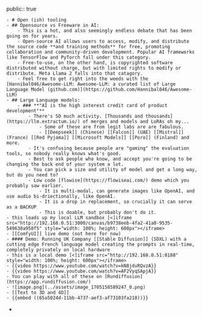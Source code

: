 public:: true

	- # Open (ish) tooling
	- ## Opensource vs Freeware in AI:
		- This is a hot, and also seemingly endless debate that has been going on for years.
		- Open-source AI allows users to access, modify, and distribute the source code **and training methods** for free, promoting collaboration and community-driven development. Popular AI frameworks like TensorFlow and PyTorch fall under this category.
		- Free-to-use, on the other hand, is copyrighted software distributed without charge, but with limited rights to modify or distribute. Meta Llama 2 falls into that catagory.
		- Feel free to get right into the weeds with the [Hannibal046/Awesome-LLM: Awesome-LLM: a curated list of Large Language Model (github.com)](https://github.com/Hannibal046/Awesome-LLM)
	- ## Large Language models:
		- ### **"AI is the high interest credit card of product development"**
			- There's SO much activity. [Thousands and thousands](https://llm.extractum.io/) of merges and models and LoRAs oh my...
				- Some of these are from legit labs are are fabulous.
				- [[Deepseek]] (Chinese) [[Falcon]] (UAE) [[Mistral]] (France) [[Red Pyjama]] [[Microsoft Models]] [[Poro]] (Finland) and more.
			- It's confusing because people are "gaming" the evaluation tools, so nobody really knows what's good.
			- Best to ask people who know, and accept you're going to be changing the back end of your system a lot.
			- You can pick a size and utility of model and get a long way, but do you need to?
			- Low code [flowise](https://flowiseai.com/) demo which you probably saw earlier.
				- It is multi-modal, can generate images like OpenAI, and use audio bi-driectionally, like OpenAI.
				- It is a drop in replacement, so crucially it can serve as a BACKUP
				- This is doable, but probably don't do it.
	- this loads up my local LLM sandbox [<]iframe src="http://192.168.0.51:3000/canvas/b9738eeb-4fa2-41a0-9535-549638a958f5" style="width: 100%; height: 600px"></iframe>
	- [[ComfyUI]] live demo (not here for now)
	- #### Demo: Running UK Company [[Stable Diffusion]] (SDXL) with a cutting edge French language model creating the prompts in real-time, completely privately on local hardware
	- this is a local demo [<]iframe src="http://192.168.0.51:8188" style="width: 100%; height: 600px"></iframe>
	- {{video https://www.youtube.com/watch?v=kN8jdvRQvzA}}
	- {{video https://www.youtube.com/watch?v=AF2VyqSApjA}}
	- You can play with all of these on [Rundiffusion](https://app.rundiffusion.com/)
	- ![image.png](../assets/image_1705158589247_0.png)
	- [[Text to 3D and 4D]]
	- {{embed ((65a5024d-11bb-4737-aef3-af73103fa218))}}
-
